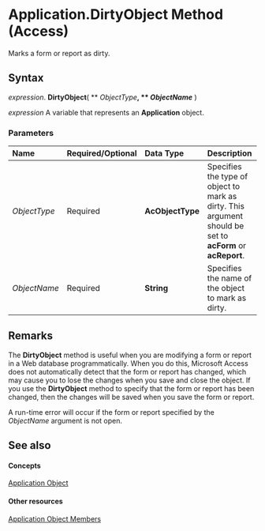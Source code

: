 
# Application.DirtyObject Method (Access)

Marks a form or report as dirty.


## Syntax

 _expression_. **DirtyObject**( ** _ObjectType_**, ** _ObjectName_** )

 _expression_ A variable that represents an **Application** object.


### Parameters



|**Name**|**Required/Optional**|**Data Type**|**Description**|
|:-----|:-----|:-----|:-----|
| _ObjectType_|Required|**AcObjectType**|Specifies the type of object to mark as dirty. This argument should be set to  **acForm** or **acReport**.|
| _ObjectName_|Required|**String**|Specifies the name of the object to mark as dirty.|

## Remarks

The  **DirtyObject** method is useful when you are modifying a form or report in a Web database programmatically. When you do this, Microsoft Access does not automatically detect that the form or report has changed, which may cause you to lose the changes when you save and close the object. If you use the **DirtyObject** method to specify that the form or report has been changed, then the changes will be saved when you save the form or report.

A run-time error will occur if the form or report specified by the  _ObjectName_ argument is not open.


## See also


#### Concepts


[Application Object](aefb0713-97e6-e2c7-e530-8fd2e1316a55.md)
#### Other resources


[Application Object Members](3ab5276c-d52a-72a9-244c-ec92ead48811.md)
